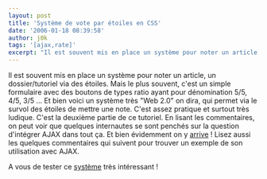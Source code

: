 ```yaml
---
layout: post
title: 'Système de vote par étoiles en CSS'
date: '2006-01-18 08:39:58'
author: j0k
tags: '[ajax,rate]'
excerpt: "Il est souvent mis en place un système pour noter un article, un dossier/tutoriel via des étoiles. Mais le plus souvent, c'est un simple formulaire avec des boutons de types ratio ayant pour dénomination 5/5, 4/5, 3/5 ...     \nEt bien voici un système très \"Web 2.0\" on dira, qui permet via le survol des étoiles de mettre une note. C'est assez pratique      …"
---
```


Il est souvent mis en place un système pour noter un article, un dossier/tutoriel via des étoiles. Mais le plus souvent, c'est un simple formulaire avec des boutons de types ratio ayant pour dénomination 5/5, 4/5, 3/5 ...
Et bien voici un système très "Web 2.0" on dira, qui permet via le survol des étoiles de mettre une note. C'est assez pratique et surtout très ludique. C'est la deuxième partie de ce tutoriel. En lisant les commentaires, on peut voir que quelques internautes se sont penchés sur la question d'intégrer AJAX dans tout ça. Et bien évidemment on y [arrive](http://komodomedia.com/blog/index.php/2006/01/09/css-star-rating-part-deux/#comment-3466) ! Lisez aussi les quelques commentaires qui suivent pour trouver un exemple de son utilisation avec AJAX.

A vous de tester ce [système](http://komodomedia.com/blog/index.php/2006/01/09/css-star-rating-part-deux/) très intéressant !

